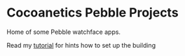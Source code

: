 Cocoanetics Pebble Projects
===========================

Home of some Pebble watchface apps.

Read my [tutorial](http://www.cocoanetics.com/2013/06/wwdc-iwatch-with-pebble/) for hints how to set up the building
